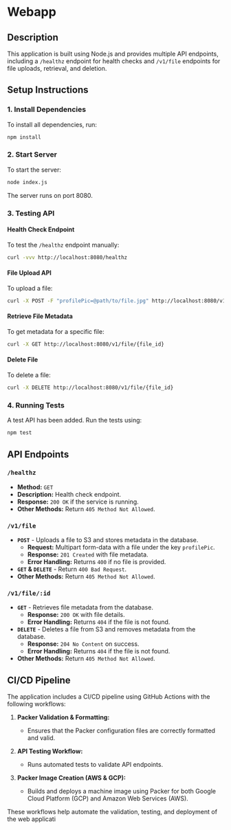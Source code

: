 # Webapp

## Description  
This application is built using Node.js and provides multiple API endpoints, including a `/healthz` endpoint for health checks and `/v1/file` endpoints for file uploads, retrieval, and deletion.  

## Setup Instructions  

### 1. Install Dependencies  
To install all dependencies, run:  
```bash
npm install
```  

### 2. Start Server  
To start the server:  
```bash
node index.js
```  
The server runs on port 8080.  

### 3. Testing API  

#### Health Check Endpoint  
To test the `/healthz` endpoint manually:  
```bash
curl -vvv http://localhost:8080/healthz
```  

#### File Upload API  
To upload a file:  
```bash
curl -X POST -F "profilePic=@path/to/file.jpg" http://localhost:8080/v1/file
```  

#### Retrieve File Metadata  
To get metadata for a specific file:  
```bash
curl -X GET http://localhost:8080/v1/file/{file_id}
```  

#### Delete File  
To delete a file:  
```bash
curl -X DELETE http://localhost:8080/v1/file/{file_id}
```  

### 4. Running Tests  
A test API has been added. Run the tests using:  
```bash
npm test
```  

## API Endpoints  

### `/healthz`  
- **Method:** `GET`  
- **Description:** Health check endpoint.  
- **Response:** `200 OK` if the service is running.  
- **Other Methods:** Return `405 Method Not Allowed`.  

### `/v1/file`  
- **`POST`** - Uploads a file to S3 and stores metadata in the database.  
  - **Request:** Multipart form-data with a file under the key `profilePic`.  
  - **Response:** `201 Created` with file metadata.  
  - **Error Handling:** Returns `400` if no file is provided.  
- **`GET` & `DELETE`** - Return `400 Bad Request`.  
- **Other Methods:** Return `405 Method Not Allowed`.  

### `/v1/file/:id`  
- **`GET`** - Retrieves file metadata from the database.  
  - **Response:** `200 OK` with file details.  
  - **Error Handling:** Returns `404` if the file is not found.  
- **`DELETE`** - Deletes a file from S3 and removes metadata from the database.  
  - **Response:** `204 No Content` on success.  
  - **Error Handling:** Returns `404` if the file is not found.  
- **Other Methods:** Return `405 Method Not Allowed`.  

## CI/CD Pipeline  

The application includes a CI/CD pipeline using GitHub Actions with the following workflows:  

1. **Packer Validation & Formatting:**  
   - Ensures that the Packer configuration files are correctly formatted and valid.  

2. **API Testing Workflow:**  
   - Runs automated tests to validate API endpoints.  

3. **Packer Image Creation (AWS & GCP):**  
   - Builds and deploys a machine image using Packer for both Google Cloud Platform (GCP) and Amazon Web Services (AWS).  

These workflows help automate the validation, testing, and deployment of the web applicati